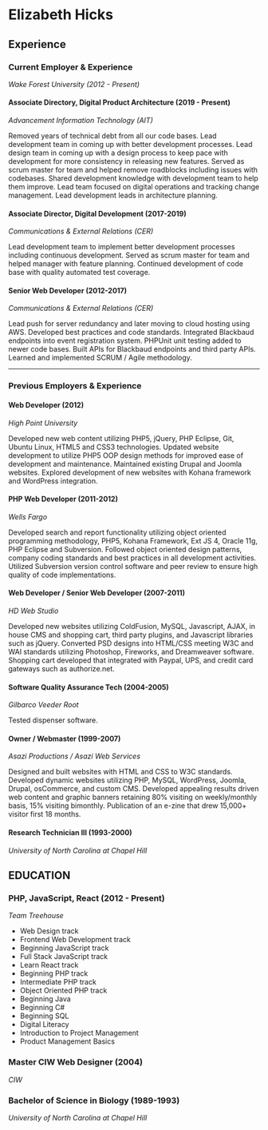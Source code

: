 # Elizabeth Hicks

## Experience

### Current Employer & Experience

*Wake Forest University (2012 - Present)*

#### Associate Directory, Digital Product Architecture (2019 - Present)
*Advancement Information Technology (AIT)*

Removed years of technical debt from all our code bases.  Lead development team in coming up with better development processes.  Lead design team in coming up with a design process to keep pace with development for more consistency in releasing new features.  Served as scrum master for team and helped remove roadblocks including issues with codebases.  Shared development knowledge with development team to help them improve.  Lead team focused on digital operations and tracking change management. Lead development leads in architecture planning.

#### Associate Director, Digital Development (2017-2019)
*Communications & External Relations (CER)*

Lead development team to implement better development processes including continuous development.  Served as scrum master for team and helped manager with feature planning.  Continued development of code base with quality automated test coverage.

#### Senior Web Developer (2012-2017)
*Communications & External Relations (CER)*

Lead push for server redundancy and later moving to cloud hosting using AWS. Developed best practices and code standards. Integrated Blackbaud endpoints into event registration system. PHPUnit unit testing added to newer code bases. Built APIs for Blackbaud endpoints and third party APIs. Learned and implemented SCRUM / Agile methodology.

---

### Previous Employers & Experience

#### Web Developer (2012)
*High Point University*

Developed new web content utilizing PHP5, jQuery, PHP Eclipse, Git, Ubuntu Linux, HTML5 and CSS3 technologies. Updated website development to utilize PHP5 OOP design methods for improved ease of development and maintenance. Maintained existing Drupal and Joomla websites. Explored development of new websites with Kohana framework and WordPress integration.

#### PHP Web Developer (2011-2012)
*Wells Fargo*

Developed search and report functionality utilizing object oriented programming methodology, PHP5, Kohana Framework, Ext JS 4, Oracle 11g, PHP Eclipse and Subversion. Followed object oriented design patterns, company coding standards and best practices in all development activities. Utilized Subversion version control software and peer review to ensure high quality of code implementations.

#### Web Developer / Senior Web Developer (2007-2011)
*HD Web Studio* 

Developed new websites utilizing ColdFusion, MySQL, Javascript, AJAX, in house CMS and shopping cart, third party plugins, and Javascript libraries such as jQuery. Converted PSD designs into HTML/CSS meeting W3C and WAI standards utilizing Photoshop, Fireworks, and Dreamweaver software. Shopping cart developed that integrated with Paypal, UPS, and credit card gateways such as authorize.net.

#### Software Quality Assurance Tech (2004-2005)
*Gilbarco Veeder Root* 

Tested dispenser software.

#### Owner / Webmaster (1999-2007)
*Asazi Productions / Asazi Web Services* 

Designed and built websites with HTML and CSS to W3C standards. Developed dynamic websites utilizing PHP, MySQL, WordPress, Joomla, Drupal, osCommerce, and custom CMS. Developed appealing results driven web content and graphic banners retaining 80% visiting on weekly/monthly basis, 15% visiting bimonthly. Publication of an e-zine that drew 15,000+ visitor first 18 months.

#### Research Technician III (1993-2000)
*University of North Carolina at Chapel Hill* 

## EDUCATION

### PHP, JavaScript, React (2012 - Present)
*Team Treehouse*
* Web Design track
* Frontend Web Development track
* Beginning JavaScript track
* Full Stack JavaScript track
* Learn React track
* Beginning PHP track
* Intermediate PHP track
* Object Oriented PHP track
* Beginning Java
* Beginning C#
* Beginning SQL
* Digital Literacy
* Introduction to Project Management
* Product Management Basics

### Master CIW Web Designer (2004)
*CIW*

### Bachelor of Science in Biology (1989-1993)
*University of North Carolina at Chapel Hill*
